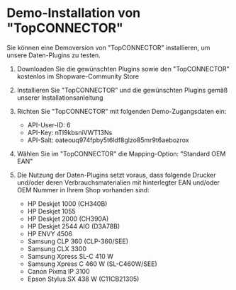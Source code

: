 # Demo-Installation von "TopCONNECTOR"

Sie können eine Demoversion von "TopCONNECTOR" installieren, um unsere Daten-Plugins zu testen.

1. Downloaden Sie die gewünschten Plugins sowie den "TopCONNECTOR" kostenlos im Shopware-Community Store

2. Installieren Sie "TopCONNECTOR" und die gewünschten Plugins gemäß unserer Installationsanleitung

3. Richten Sie "TopCONNECTOR" mit folgenden Demo-Zugangsdaten ein:
   * API-User-ID: 6
   * API-Key: nTI9kbsniVWT13Ns
   * API-Salt: oateouq974fpby5t6ldf8glzo85mr9t6aebozrox

4. Wählen Sie im "TopCONNECTOR" die Mapping-Option: "Standard OEM EAN"

5. Die Nutzung der Daten-Plugins setzt voraus, dass folgende Drucker und/oder deren Verbrauchsmaterialien mit hinterlegter EAN und/oder OEM Nummer in Ihrem Shop vorhanden sind:
   * HP Deskjet 1000 (CH340B)
   * HP Deskjet 1055
   * HP Deskjet 2000 (CH390A)
   * HP Deskjet 2544 AIO (D3A78B)
   * HP ENVY 4506
   * Samsung CLP 360 (CLP-360/SEE)
   * Samsung CLX 3300
   * Samsung Xpress SL-C 410 W
   * Samsung Xpress C 460 W (SL-C460W/SEE)
   * Canon Pixma IP 3100
   * Epson Stylus SX 438 W (C11CB21305)
